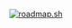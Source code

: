 [![roadmap.sh](https://roadmap.sh/card/wide/6799cbc7d6a983c8955ed4bf?variant=dark&roadmaps=full-stack%2Cjavascript)](https://roadmap.sh)
